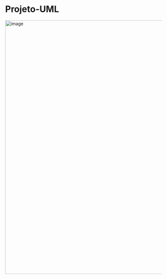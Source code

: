 # Projeto-UML

<img width="1309" height="813" alt="image" src="https://github.com/user-attachments/assets/6e9e30bc-6750-484f-9d4e-34493ff55495" />
